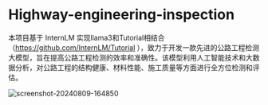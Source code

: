 # Highway-engineering-inspection
本项目基于 InternLM 实现llama3和Tutorial相结合（https://github.com/InternLM/Tutorial
），致力于开发一款先进的公路工程检测大模型，旨在提高公路工程检测的效率和准确性。该模型利用人工智能技术和大数据分析，对公路工程的结构健康、材料性能、施工质量等方面进行全方位检测和评估。


![screenshot-20240809-164850](https://github.com/user-attachments/assets/3e2a9fc4-a603-4651-a298-f8c0143cb949)

